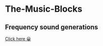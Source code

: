 ﻿# The-Music-Blocks
## Frequency sound generations
[Click here 😀](https://deepak5j.github.io/The-Music-Blocks/)
